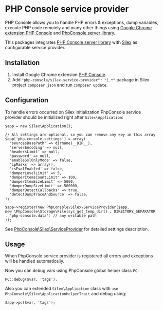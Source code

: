 # PHP Console service provider

PHP Console allows you to handle PHP errors & exceptions, dump variables, execute PHP code remotely and many other things using [Google Chrome extension PHP Console](https://chrome.google.com/webstore/detail/php-console/nfhmhhlpfleoednkpnnnkolmclajemef) and [PhpConsole server library](https://github.com/barbushin/php-console).

This packages integrates [PHP Console server library](https://github.com/barbushin/php-console) with [Silex](http://silex.sensiolabs.org) as configurable service provider.

## Installation

1. Install Google Chrome extension [PHP Console](https://chrome.google.com/webstore/detail/php-console/nfhmhhlpfleoednkpnnnkolmclajemef).
2. Add `"php-console/silex-service-provider": "1.*"` package in Silex project `composer.json` and run `composer update`.

	

## Configuration

To handle errors occurred on Silex initialization PhpConsole service provider should be initialized right after `Silex\Application`:

	$app = new Silex\Application();

	// All settings are optional, so you can remove any key in this array
	$app['php-console.settings'] = array(
	  'sourcesBasePath' => dirname(__DIR__),
	  'serverEncoding' => null,
	  'headersLimit' => null,
	  'password' => null,
	  'enableSslOnlyMode' => false,
	  'ipMasks' => array(),
	  'isEvalEnabled' => false,
	  'dumperLevelLimit' => 5,
	  'dumperItemsCountLimit' => 100,
	  'dumperItemSizeLimit' => 5000,
	  'dumperDumpSizeLimit' => 500000,
	  'dumperDetectCallbacks' => true,
	  'detectDumpTraceAndSource' => false,
	);

	$app->register(new PhpConsole\Silex\ServiceProvider($app,
  	new \PhpConsole\Storage\File(sys_get_temp_dir() . DIRECTORY_SEPARATOR . 'php-console.data') // any writable path
	));

See [PhpConsole\Silex\ServiceProvider](/src/PhpConsole/Silex/ServiceProvider.php) for detailed settings description.

## Usage

When PhpConsole service provider is registered all errors and exceptions will be handled automatically.

Now you can debug vars using PhpConsole global helper class `PC`:

	PC::debug($var, 'tags');

Also you can extended `Silex\Application` class with `use PhpConsole\Silex\ApplicationHelperTrait` and debug using:

	$app->pc($var, 'tags');
